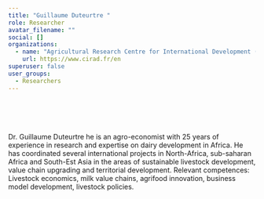 ```yaml
---
title: "Guillaume Duteurtre "
role: Researcher
avatar_filename: ""
social: []
organizations:
  - name: "Agricultural Research Centre for International Development (CIRAD) "
    url: https://www.cirad.fr/en
superuser: false
user_groups:
  - Researchers
---
```

<br />
<br />
<br />
<br />
Dr. Guillaume Duteurtre he is an agro-economist with 25 years of experience in research and expertise on dairy development in Africa. He has coordinated several international projects in North-Africa, sub-saharan Africa and South-Est Asia in the areas of sustainable livestock development, value chain upgrading and territorial development. Relevant competences: Livestock economics, milk value chains, agrifood innovation, business model development, livestock policies.
